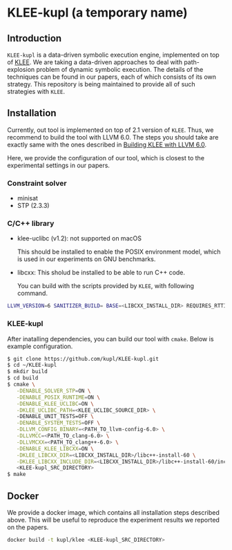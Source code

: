 KLEE-kupl (a temporary name)
=============================

## Introduction

`KLEE-kupl` is a data-driven symbolic execution engine, implemented on top of [KLEE](klee.github.io). We are taking a data-driven approaches to deal with path-explosion problem of dynamic symbolic execution. The details of the techniques can be found in our papers, each of which consists of its own strategy. This repository is being maintained to provide all of such strategies with `KLEE`.

## Installation

Currently, out tool is implemented on top of 2.1 version of `KLEE`. Thus, we recommend to build the tool with LLVM 6.0.  The steps you should take are exactly same with the ones described in [Building KLEE with LLVM 6.0](https://klee.github.io/releases/docs/v2.1/build-llvm60/). 

Here, we provide the configuration of our tool, which is closest to the experimental settings in our papers. 

### Constraint solver

* minisat
* STP (2.3.3)

### C/C++ library

* klee-uclibc (v1.2): not supported on macOS

  This should be installed to enable the POSIX environment model, which is used in our experiments on GNU benchmarks.

* libcxx: This sholud be installed to be able to run C++ code.

  You can build with the scripts provided by `KLEE`, with following command.

```sh
LLVM_VERSION=6 SANITIZER_BUILD= BASE=<LIBCXX_INSTALL_DIR> REQUIRES_RTTI=1 DISABLE_ASSERTIONS=1 ENABLE_DEBUG=0 ENABLE_OPTIMIZED=1 ./scripts/build/build.sh libcxx
```

### KLEE-kupl

After inatalling dependencies, you can build our tool with `cmake`. Below is example configuration.

```sh
$ git clone https://github.com/kupl/KLEE-kupl.git
$ cd ~/KLEE-kupl
$ mkdir build
$ cd build
$ cmake \
   -DENABLE_SOLVER_STP=ON \
   -DENABLE_POSIX_RUNTIME=ON \
   -DENABLE_KLEE_UCLIBC=ON \
   -DKLEE_UCLIBC_PATH=<KLEE_UCLIBC_SOURCE_DIR> \ 
   -DENABLE_UNIT_TESTS=OFF \
   -DENABLE_SYSTEM_TESTS=OFF \
   -DLLVM_CONFIG_BINARY=<PATH_TO_llvm-config-6.0> \
   -DLLVMCC=<PATH_TO_clang-6.0> \
   -DLLVMCXX=<PATH_TO_clang++-6.0> \
   -DENABLE_KLEE_LIBCXX=ON \
   -DKLEE_LIBCXX_DIR=<LIBCXX_INSTALL_DIR>/libc++-install-60 \
   -DKLEE_LIBCXX_INCLUDE_DIR=<LIBCXX_INSTALL_DIR>/libc++-install-60/include/c++/v1 \
   <KLEE-kupl_SRC_DIRECTORY>
$ make
```



## Docker

We provide a docker image, which contains all installation steps described above. This will be useful to reproduce the experiment results we reported on the papers.

```sh
docker build -t kupl/klee <KLEE-kupl_SRC_DIRECTORY>
```

